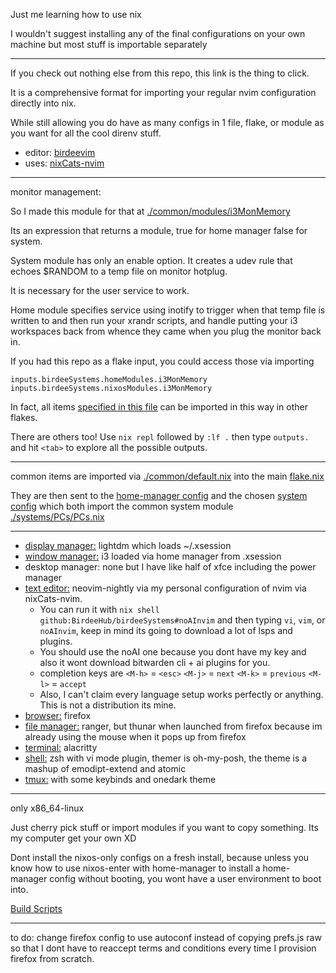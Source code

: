 Just me learning how to use nix

I wouldn't suggest installing any of the final configurations on your own machine but most stuff is importable separately

---

If you check out nothing else from this repo, this link is the thing to click.

It is a comprehensive format for importing your regular nvim configuration directly into nix.

While still allowing you do have as many configs in 1 file, flake, or module as you want for all the cool direnv stuff.

- editor: [birdeevim](https://github.com/BirdeeHub/birdeevim)
- uses: [nixCats-nvim](https://github.com/BirdeeHub/nixCats-nvim)

---

monitor management:

  So I made this module for that at [./common/modules/i3MonMemory](./common/modules/i3MonMemory)

  Its an expression that returns a module, true for home manager false for system.

  System module has only an enable option.
  It creates a udev rule that echoes $RANDOM to a temp file on monitor hotplug.

  It is necessary for the user service to work.

  Home module specifies service using inotify to trigger when that temp file is written to and then run your xrandr scripts, and handle putting your i3 workspaces back from whence they came when you plug the monitor back in.

  If you had this repo as a flake input, you could access those via importing

    inputs.birdeeSystems.homeModules.i3MonMemory
    inputs.birdeeSystems.nixosModules.i3MonMemory

  In fact, all items [specified in this file](./common/modules/default.nix) can be imported in this way in other flakes.

  There are others too!
  Use `nix repl` followed by `:lf .` then type `outputs.` and hit `<tab>` to explore all the possible outputs.

---

common items are imported via [./common/default.nix](./common/default.nix) into the main [flake.nix](./flake.nix)

They are then sent to the [home-manager config](./homes/birdee.nix) and the chosen [system](./systems/PCs/aSUS/default.nix) [config](./systems/PCs/dustbook/default.nix) which both import the common system module [./systems/PCs/PCs.nix](./systems/PCs/PCs.nix)

---

- [display manager:](./common/modules/lightdm/default.nix) lightdm which loads ~/.xsession
- [window manager:](./common/modules/i3/default.nix) i3 loaded via home manager from .xsession
- desktop manager: none but I have like half of xfce including the power manager
- [text editor:](https://github.com/BirdeeHub/birdeevim) neovim-nightly via my personal configuration of nvim via nixCats-nvim.
  - You can run it with `nix shell github:BirdeeHub/birdeeSystems#noAInvim` and then typing `vi`, `vim`, or `noAInvim`, keep in mind its going to download a lot of lsps and plugins.
  - You should use the noAI one because you dont have my key and also it wont download bitwarden cli + ai plugins for you.
  - completion keys are `<M-h>` = `<esc>` `<M-j>` = `next` `<M-k>` = `previous` `<M-l>` = `accept`
  - Also, I can't claim every language setup works perfectly or anything. This is not a distribution its mine.
- [browser:](./common/modules/firefox) firefox
- [file manager:](./common/modules/ranger/default.nix) ranger, but thunar when launched from firefox because im already using the mouse when it pops up from firefox
- [terminal:](./common/modules/alacritty/default.nix) alacritty
- [shell:](./common/modules/shell/home/zsh.nix) zsh with vi mode plugin, themer is oh-my-posh, the theme is a mashup of emodipt-extend and atomic
- [tmux:](./common/overlays/tmux) with some keybinds and onedark theme

---

only x86_64-linux

Just cherry pick stuff or import modules if you want to copy something. Its my computer get your own XD

Dont install the nixos-only configs on a fresh install, because unless you know how to use nixos-enter
with home-manager to install a home-manager config without booting, you wont have a user environment to boot into.

[Build Scripts](./scripts)

---

to do: change firefox config to use autoconf instead of copying prefs.js raw so that I dont have to reaccept terms and conditions every time I provision firefox from scratch.
